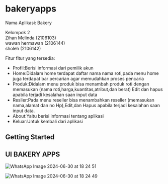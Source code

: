 # bakeryapps

Nama Aplikasi: Bakery

Kelompok 2 <br>
Zihan Melinda (2106103) <br>
wawan hermawan (2106144) <br>
sholeh (2106142) <br>


Fitur fitur yang tersedia:
<ul>
 <li>
  Profil:Berisi informasi dari pemilik akun
 </li>
 <li>
  Home:Didalam home terdapat daftar nama nama roti,pada menu home juga terdapat bar percarian agar memudahkan proses pencaria
 </li>
 <li>
   Produk:Didalam menu produk bisa menambah produk roti dengan memasukan (nama roti,harga,kuantitas,atribut,dan berat) Edit dan hapus apabila terjadi kesalahan saan input data
 </li>
 <li>
   Resller:Pada menu reseller bisa menambahkan reseller  (memasukan nama,alamat dan no Hp),Edit,dan Hapus apabila terjadi kesalahan saan input data.
 </li>
 <li>
     About:Yaitu berisi informasi tentang aplikasi
 </li>
 <li>
  Keluar:Untuk kembali dari aplikasi
 </li>
</ul>



  


  

## Getting Started



## UI BAKERY APPS




![WhatsApp Image 2024-06-30 at 18 24 51](https://github.com/2106144/TB-prakmobile/assets/126965784/e3ec61ba-94fe-490c-8493-c5efa5f70377) 

![WhatsApp Image 2024-06-30 at 18 24 49](https://github.com/2106144/TB-prakmobile/assets/126965784/08afb2d3-1575-4ffe-a0ca-99ea8bd2ebe1)
